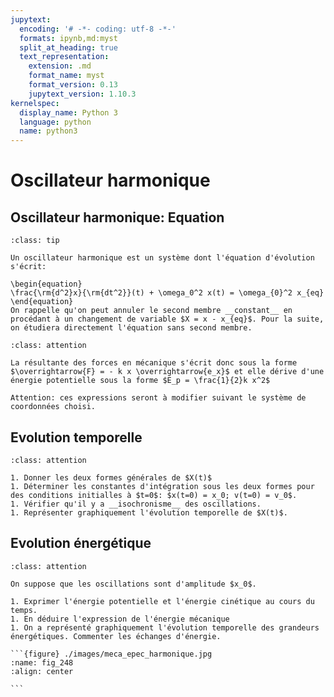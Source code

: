 ```yaml
---
jupytext:
  encoding: '# -*- coding: utf-8 -*-'
  formats: ipynb,md:myst
  split_at_heading: true
  text_representation:
    extension: .md
    format_name: myst
    format_version: 0.13
    jupytext_version: 1.10.3
kernelspec:
  display_name: Python 3
  language: python
  name: python3
---
```

# Oscillateur harmonique

## Oscillateur harmonique: Equation

````{admonition} Définition : Equation différentielle d'un oscillateur harmonique
:class: tip

Un oscillateur harmonique est un système dont l'équation d'évolution s'écrit:

\begin{equation}
\frac{\rm{d^2}x}{\rm{dt^2}}(t) + \omega_0^2 x(t) = \omega_{0}^2 x_{eq}
\end{equation}
On rappelle qu'on peut annuler le second membre __constant__ en procédant à un changement de variable $X = x - x_{eq}$. Pour la suite, on étudiera directement l'équation sans second membre.

````

````{admonition} Fondamental : Energie potentielle
:class: attention

La résultante des forces en mécanique s'écrit donc sous la forme $\overrightarrow{F} = - k x \overrightarrow{e_x}$ et elle dérive d'une énergie potentielle sous la forme $E_p = \frac{1}{2}k x^2$

Attention: ces expressions seront à modifier suivant le système de coordonnées choisi.
````

## Evolution temporelle

````{admonition} Exercice 
:class: attention

1. Donner les deux formes générales de $X(t)$
1. Déterminer les constantes d'intégration sous les deux formes pour des conditions initialles à $t=0$: $x(t=0) = x_0; v(t=0) = v_0$.
1. Vérifier qu'il y a __isochronisme__ des oscillations.
1. Représenter graphiquement l'évolution temporelle de $X(t)$.

````

## Evolution énergétique

````{admonition} Exercice 
:class: attention

On suppose que les oscillations sont d'amplitude $x_0$.

1. Exprimer l'énergie potentielle et l'énergie cinétique au cours du temps.
1. En déduire l'expression de l'énergie mécanique
1. On a représenté graphiquement l'évolution temporelle des grandeurs énergétiques. Commenter les échanges d'énergie.

```{figure} ./images/meca_epec_harmonique.jpg
:name: fig_248
:align: center

```

````

